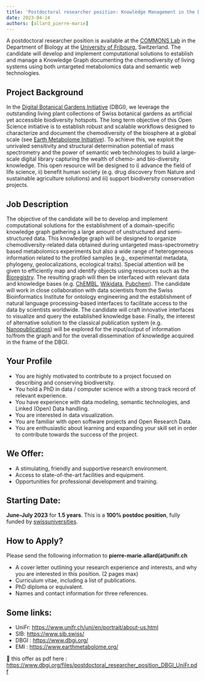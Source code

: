 ```yaml
---
title: 'Postdoctoral researcher position: Knowledge Management in the Digital Botanical Gardens Initiative'
date: 2023-04-14
authors: [allard_pierre-marie]
---
```


A postdoctoral researcher position is available at the [COMMONS Lab](https://www.unifr.ch/bio/en/groups/allard/) in the Department of Biology at the [University of Fribourg](https://www.unifr.ch/home/en/), Switzerland. The candidate will develop and implement computational solutions to establish and manage a Knowledge Graph documenting the chemodiversity of living systems using both untargeted metabolomics data and semantic web technologies.


<!--more-->

## Project Background

In the [Digital Botanical Gardens Initiative](https://www.dbgi.org/) (DBGI), we leverage the outstanding living plant collections of Swiss botanical gardens as artificial yet accessible biodiversity hotspots. The long term objective of this Open Science initiative is to establish robust and scalable workflows designed to characterize and document the chemodiversity of the biosphere at a global scale (see [Earth Metabolome Initiative](http://www.earthmetabolome.org/)). To achieve this, we exploit the unrivaled sensitivity and structural determination potential of mass spectrometry and the power of semantic web technologies to build a large-scale digital library capturing the wealth of chemo- and bio-diversity knowledge. This open resource will be designed to i) advance the field of life science, ii) benefit human society (e.g. drug discovery from Nature and sustainable agriculture solutions) and iii) support biodiversity conservation projects.

## Job Description

The objective of the candidate will be to develop and implement computational solutions for the establishment of a domain-specific knowledge graph gathering a large amount of unstructured and semi-structured data. This knowledge graph will be designed to organize chemodiversity-related data obtained during untargeted mass-spectrometry based metabolomics experiments but also a wide range of heterogeneous information related to the profiled samples (e.g., experimental metadata, phylogeny, geolocalizations, ecological traits). Special attention will be given to efficiently map and identify objects using resources such as the [Bioregistry](https://bioregistry.io/). The resulting graph will then be interfaced with relevant data and knowledge bases (e.g. [ChEMBL](https://www.ebi.ac.uk/chembl/), [Wikidata](https://www.wikidata.org/), [Pubchem](https://pubchem.ncbi.nlm.nih.gov/)). The candidate will work in close collaboration with data scientists from the Swiss Bioinformatics Institute for ontology engineering and the establishment of natural language processing-based interfaces to facilitate access to the data by scientists worldwide. The candidate will craft innovative interfaces to visualize and query the established knowledge base. Finally, the interest of alternative solution to the classical publication system (e.g. [Nanopublications](https://nanopub.net/)) will be explored for the input/output of information to/from the graph and for the overall dissemination of knowledge acquired in the frame of the DBGI.

## Your Profile

- You are highly motivated to contribute to a project focused on describing and conserving biodiversity.
- You hold a PhD in data / computer science with a strong track record of relevant experience.
- You have experience with data modeling, semantic technologies, and Linked (Open) Data handling.
- You are interested in data visualization.
- You are familiar with open software projects and Open Research Data.
- You are enthusiastic about learning and expanding your skill set in order to contribute towards the success of the project.

## We Offer:

- A stimulating, friendly and supportive research environment.
- Access to state-of-the-art facilities and equipment.
- Opportunities for professional development and training.

## Starting Date:

**June-July 2023** for **1.5 years**. This is a **100% postdoc position**, fully funded by [swissuniversities](https://www.swissuniversities.ch/).

## How to Apply?

Please send the following information to **pierre-marie.allard(at)unifr.ch**

- A cover letter outlining your research experience and interests, and why you are interested in this position. (2 pages max)
- Curriculum vitae, including a list of publications.
- PhD diploma or equivalent.
- Names and contact information for three references.

## Some links:

- UniFr: https://www.unifr.ch/uni/en/portrait/about-us.html
- SIB: https://www.sib.swiss/
- DBGI : https://www.dbgi.org/
- EMI : https://www.earthmetabolome.org/

:open_file_folder: this offer as pdf here : https://www.dbgi.org/files/postdoctoral_researcher_position_DBGI_UniFr.pdf